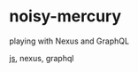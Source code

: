 # noisy-mercury

playing with Nexus and GraphQL

[js](https://developer.mozilla.org/en-US/docs/Web/JavaScript), nexus, graphql
